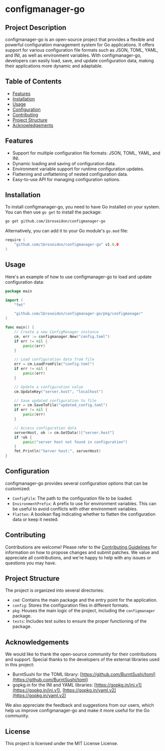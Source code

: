 # configmanager-go

## Project Description

configmanager-go is an open-source project that provides a flexible and powerful configuration management system for Go applications. It offers support for various configuration file formats such as JSON, TOML, YAML, and INI, as well as environment variables. With configmanager-go, developers can easily load, save, and update configuration data, making their applications more dynamic and adaptable.

## Table of Contents

- [Features](#features)
- [Installation](#installation)
- [Usage](#usage)
- [Configuration](#configuration)
- [Contributing](#contributing)
- [Project Structure](#project-structure)
- [Acknowledgements](#acknowledgements)

## Features

- Support for multiple configuration file formats: JSON, TOML, YAML, and INI.
- Dynamic loading and saving of configuration data.
- Environment variable support for runtime configuration updates.
- Flattening and unflattening of nested configuration data.
- Easy-to-use API for managing configuration options.

## Installation

To install configmanager-go, you need to have Go installed on your system. You can then use `go get` to install the package:

```bash
go get github.com/1broseidon/configmanager-go
```

Alternatively, you can add it to your Go module's `go.mod` file:

```go
require (
    "github.com/1broseidon/configmanager-go" v1.0.0
)
```

## Usage

Here's an example of how to use configmanager-go to load and update configuration data:

```go
package main

import (
    "fmt"

    "github.com/1broseidon/configmanager-go/pkg/configmanager"
)

func main() {
    // Create a new ConfigManager instance
    cm, err := configmanager.New("config.toml")
    if err != nil {
        panic(err)
    }

    // Load configuration data from file
    err = cm.LoadFromFile("config.toml")
    if err != nil {
        panic(err)
    }

    // Update a configuration value
    cm.UpdateKey("server.host", "localhost")

    // Save updated configuration to file
    err = cm.SaveToFile("updated_config.toml")
    if err != nil {
        panic(err)
    }

    // Access configuration data
    serverHost, ok := cm.GetData()["server.host"]
    if !ok {
        panic("server host not found in configuration")
    }
    fmt.Println("Server host:", serverHost)
}
```

## Configuration

configmanager-go provides several configuration options that can be customized:

- `ConfigFile`: The path to the configuration file to be loaded.
- `EnvironmentPrefix`: A prefix to use for environment variables. This can be useful to avoid conflicts with other environment variables.
- `Flatten`: A boolean flag indicating whether to flatten the configuration data or keep it nested.

## Contributing

Contributions are welcome! Please refer to the [Contributing Guidelines](CONTRIBUTING.md) for information on how to propose changes and submit patches. We value and appreciate all contributions, and we're happy to help with any issues or questions you may have.

## Project Structure

The project is organized into several directories:

- `cmd`: Contains the main package and the entry point for the application.
- `config`: Stores the configuration files in different formats.
- `pkg`: Houses the main logic of the project, including the `configmanager` package.
- `tests`: Includes test suites to ensure the proper functioning of the package.

## Acknowledgements

We would like to thank the open-source community for their contributions and support. Special thanks to the developers of the external libraries used in this project:

- BurntSushi for the TOML library: [https://github.com/BurntSushi/toml](https://github.com/BurntSushi/toml)
- gopkg.in for the INI and YAML libraries: [https://gopkg.in/ini.v1](https://gopkg.in/ini.v1), [https://gopkg.in/yaml.v2](https://gopkg.in/yaml.v2)

We also appreciate the feedback and suggestions from our users, which help us improve configmanager-go and make it more useful for the Go community.

## License

This project is licensed under the MIT License License.
